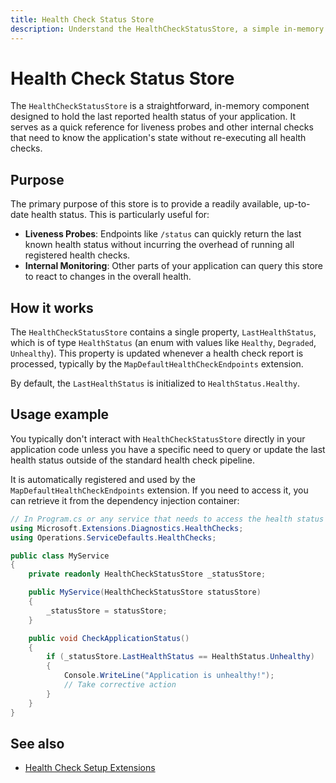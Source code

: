 ```yaml
---
title: Health Check Status Store
description: Understand the HealthCheckStatusStore, a simple in-memory store for your application's last known health status.
---
```


# Health Check Status Store

The `HealthCheckStatusStore` is a straightforward, in-memory component designed to hold the last reported health status of your application. It serves as a quick reference for liveness probes and other internal checks that need to know the application's state without re-executing all health checks.

## Purpose

The primary purpose of this store is to provide a readily available, up-to-date health status. This is particularly useful for:

-   **Liveness Probes**: Endpoints like `/status` can quickly return the last known health status without incurring the overhead of running all registered health checks.
-   **Internal Monitoring**: Other parts of your application can query this store to react to changes in the overall health.

## How it works

The `HealthCheckStatusStore` contains a single property, `LastHealthStatus`, which is of type `HealthStatus` (an enum with values like `Healthy`, `Degraded`, `Unhealthy`). This property is updated whenever a health check report is processed, typically by the `MapDefaultHealthCheckEndpoints` extension.

By default, the `LastHealthStatus` is initialized to `HealthStatus.Healthy`.

## Usage example

You typically don't interact with `HealthCheckStatusStore` directly in your application code unless you have a specific need to query or update the last health status outside of the standard health check pipeline.

It is automatically registered and used by the `MapDefaultHealthCheckEndpoints` extension. If you need to access it, you can retrieve it from the dependency injection container:

```csharp
// In Program.cs or any service that needs to access the health status
using Microsoft.Extensions.Diagnostics.HealthChecks;
using Operations.ServiceDefaults.HealthChecks;

public class MyService
{
    private readonly HealthCheckStatusStore _statusStore;

    public MyService(HealthCheckStatusStore statusStore)
    {
        _statusStore = statusStore;
    }

    public void CheckApplicationStatus()
    {
        if (_statusStore.LastHealthStatus == HealthStatus.Unhealthy)
        {
            Console.WriteLine("Application is unhealthy!");
            // Take corrective action
        }
    }
}
```

## See also

- [Health Check Setup Extensions](./setup.md)
